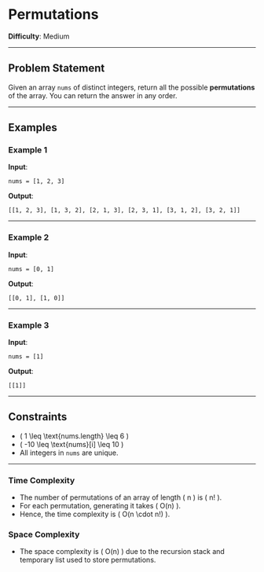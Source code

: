 # Permutations  

**Difficulty**: Medium  

---

## Problem Statement  

Given an array `nums` of distinct integers, return all the possible **permutations** of the array. You can return the answer in any order.

---

## Examples  

### Example 1  

**Input**:  
```plaintext
nums = [1, 2, 3]
```  

**Output**:  
```plaintext
[[1, 2, 3], [1, 3, 2], [2, 1, 3], [2, 3, 1], [3, 1, 2], [3, 2, 1]]
```  

---

### Example 2  

**Input**:  
```plaintext
nums = [0, 1]
```  

**Output**:  
```plaintext
[[0, 1], [1, 0]]
```  

---

### Example 3  

**Input**:  
```plaintext
nums = [1]
```  

**Output**:  
```plaintext
[[1]]
```  

---

## Constraints  

- \( 1 \leq \text{nums.length} \leq 6 \)  
- \( -10 \leq \text{nums}[i] \leq 10 \)  
- All integers in `nums` are unique.  

---

### Time Complexity  
- The number of permutations of an array of length \( n \) is \( n! \).
- For each permutation, generating it takes \( O(n) \).
- Hence, the time complexity is \( O(n \cdot n!) \).

### Space Complexity  
- The space complexity is \( O(n) \) due to the recursion stack and temporary list used to store permutations.